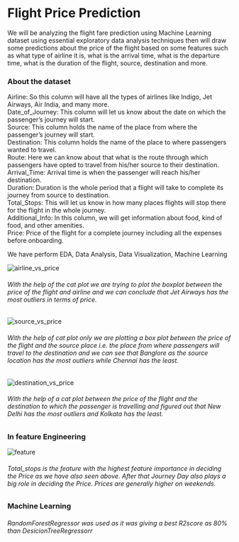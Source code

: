 # Flight Price Prediction

We will be analyzing the flight fare prediction using Machine Learning dataset using essential exploratory data analysis techniques then will draw some predictions about the price of the flight based on some features such as what type of airline it is, what is the arrival time, what is the departure time, what is the duration of the flight, source, destination and more.

### About the dataset
Airline: So this column will have all the types of airlines like Indigo, Jet Airways, Air India, and many more.<br>
Date_of_Journey: This column will let us know about the date on which the passenger’s journey will start.<br>
Source: This column holds the name of the place from where the passenger’s journey will start.<br>
Destination: This column holds the name of the place to where passengers wanted to travel.<br>
Route: Here we can know about that what is the route through which passengers have opted to travel from his/her source to their destination.<br>
Arrival_Time: Arrival time is when the passenger will reach his/her destination.<br>
Duration: Duration is the whole period that a flight will take to complete its journey from source to destination.<br>
Total_Stops: This will let us know in how many places flights will stop there for the flight in the whole journey.<br>
Additional_Info: In this column, we will get information about food, kind of food, and other amenities.<br>
Price: Price of the flight for a complete journey including all the expenses before onboarding.<br>

We have perform EDA, Data Analysis, Data Visualization, Machine Learning


![airline_vs_price](https://user-images.githubusercontent.com/67755812/210572264-d95de817-af4d-4f99-89fe-51f76e721ba4.png)

###### With the help of the cat plot we are trying to plot the boxplot between the price of the flight and airline and we can conclude that Jet Airways has the most outliers in terms of price.

![source_vs_price](https://user-images.githubusercontent.com/67755812/210572403-ff088b08-8af2-4fbb-bddd-59cfd34adc32.png)

###### With the help of cat plot only we are plotting a box plot between the price of the flight and the source place i.e. the place from where passengers will travel to the destination and we can see that Banglore as the source location has the most outliers while Chennai has the least.


![destination_vs_price](https://user-images.githubusercontent.com/67755812/210572590-d106e2fc-e47b-4854-b34e-c1136695727e.png)

###### With the help of a cat plot between the price of the flight and the destination to which the passenger is travelling and figured out that New Delhi has the most outliers and Kolkata has the least.


### In feature Engineering


![feature](https://user-images.githubusercontent.com/67755812/210572936-ad86251c-3d9a-4bdc-8f30-9d52b48b6a4b.png)


###### Total_stops is the feature with the highest feature importance in deciding the Price as we have also seen above. After that Journey Day also plays a big role in deciding the Price. Prices are generally higher on weekends.

### Machine Learning
###### RandomForestRegressor was used as it was giving a best R2score as 80% than DesicionTreeRegressorr
